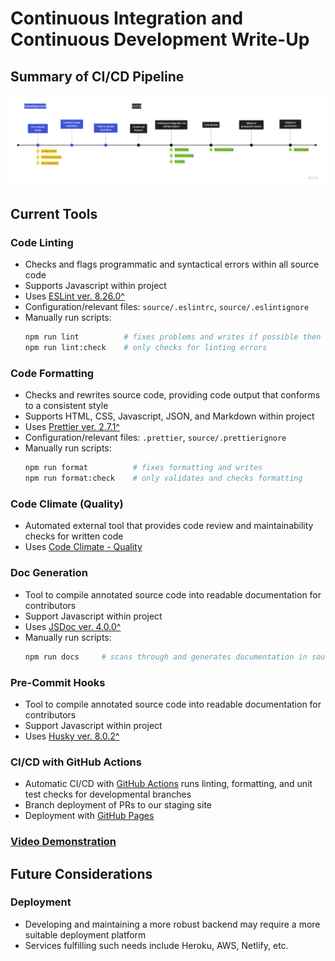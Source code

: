 # Continuous Integration and Continuous Development Write-Up

## Summary of CI/CD Pipeline

![CI/CD Diagram](phase1.png)

## Current Tools

### Code Linting

- Checks and flags programmatic and syntactical errors within all source code
- Supports Javascript within project
- Uses [ESLint ver. 8.26.0^](https://eslint.org/) 
- Configuration/relevant files: `source/.eslintrc`, `source/.eslintignore`
- Manually run scripts:
  ```bash
  npm run lint          # fixes problems and writes if possible then checks linting output
  npm run lint:check    # only checks for linting errors
  ```

### Code Formatting

- Checks and rewrites source code, providing code output that conforms to a consistent style
- Supports HTML, CSS, Javascript, JSON, and Markdown within project
- Uses [Prettier ver. 2.7.1^](https://prettier.io/docs/en/index.html)
- Configuration/relevant files: `.prettier`, `source/.prettierignore`
- Manually run scripts:
  ```bash
  npm run format          # fixes formatting and writes
  npm run format:check    # only validates and checks formatting
  ```

### Code Climate (Quality)

- Automated external tool that provides code review and maintainability checks for written code
- Uses [Code Climate - Quality](https://codeclimate.com/quality)

### Doc Generation
- Tool to compile annotated source code into readable documentation for contributors
- Support Javascript within project
- Uses [JSDoc ver. 4.0.0^](https://github.com/jsdoc/jsdoc) 
- Manually run scripts:
  ```bash
  npm run docs     # scans through and generates documentation in source/out
  ```

### Pre-Commit Hooks
- Tool to compile annotated source code into readable documentation for contributors
- Support Javascript within project
- Uses [Husky ver. 8.0.2^](https://typicode.github.io/husky/#/) 

### CI/CD with GitHub Actions
- Automatic CI/CD with [GitHub Actions](https://docs.github.com/en/pages) runs linting, formatting, and unit test checks for developmental branches
- Branch deployment of PRs to our staging site
- Deployment with [GitHub Pages](https://docs.github.com/en/pages)

### [Video Demonstration](phase1.mp4)

## Future Considerations

### Deployment

- Developing and maintaining a more robust backend may require a more suitable deployment platform
- Services fulfilling such needs include Heroku, AWS, Netlify, etc.
